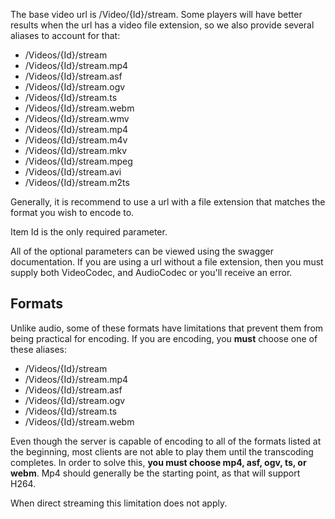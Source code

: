 The base video url is /Video/{Id}/stream. Some players will have better results when the url has a video file extension, so we also provide several aliases to account for that:

* /Videos/{Id}/stream
* /Videos/{Id}/stream.mp4
* /Videos/{Id}/stream.asf
* /Videos/{Id}/stream.ogv
* /Videos/{Id}/stream.ts
* /Videos/{Id}/stream.webm
* /Videos/{Id}/stream.wmv
* /Videos/{Id}/stream.mp4
* /Videos/{Id}/stream.m4v
* /Videos/{Id}/stream.mkv
* /Videos/{Id}/stream.mpeg
* /Videos/{Id}/stream.avi
* /Videos/{Id}/stream.m2ts

Generally, it is recommend to use a url with a file extension that matches the format you wish to encode to.

Item Id is the only required parameter.

All of the optional parameters can be viewed using the swagger documentation. If you are using a url without a file extension, then you must supply both VideoCodec, and AudioCodec or you'll receive an error.

## Formats
Unlike audio, some of these formats have limitations that prevent them from being practical for encoding. If you are encoding, you **must** choose one of these aliases:

* /Videos/{Id}/stream
* /Videos/{Id}/stream.mp4
* /Videos/{Id}/stream.asf
* /Videos/{Id}/stream.ogv
* /Videos/{Id}/stream.ts
* /Videos/{Id}/stream.webm

Even though the server is capable of encoding to all of the formats listed at the beginning, most clients are not able to play them until the transcoding completes. In order to solve this, **you must choose mp4, asf, ogv, ts, or webm**. Mp4 should generally be the starting point, as that will support H264.

When direct streaming this limitation does not apply.
